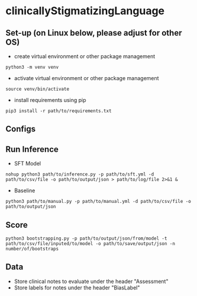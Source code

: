 # clinicallyStigmatizingLanguage
## Set-up (on Linux below, please adjust for other OS)
- create virtual environment or other package management
```
python3 -m venv venv
```
- activate virtual environment or other package management
```
source venv/bin/activate
```
- install requirements using pip
```
pip3 install -r path/to/requirements.txt
```

## Configs

## Run Inference
- SFT Model
```
nohup python3 path/to/inference.py -p path/to/sft.yml -d path/to/csv/file -o path/to/output/json > path/to/log/file 2>&1 &
```
- Baseline
```
python3 path/to/manual.py -p path/to/manual.yml -d path/to/csv/file -o path/to/output/json
```

## Score
```
python3 bootstrapping.py -p path/to/output/json/from/model -t path/to/csv/file/inputed/to/model -o path/to/save/output/json -n number/of/bootstraps
```

## Data
- Store clinical notes to evaluate under the header "Assessment"
- Store labels for notes under the header "BiasLabel"
